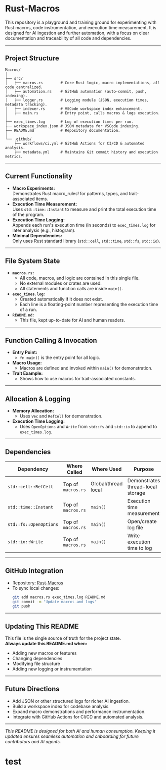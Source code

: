 # Rust-Macros

This repository is a playground and training ground for experimenting with Rust macros, code instrumentation, and execution time measurement. It is designed for AI ingestion and further automation, with a focus on clear documentation and traceability of all code and dependencies.

---

## Project Structure

```
Macros/
│
├── src/                
│   ├── macros.rs        # Core Rust logic, macro implementations, all code centralized.
│   ├── automation.rs    # GitHub automation (auto-commit, push, indexing).
│   ├── logger.rs        # Logging module (JSON, execution times, metadata tracking).
│   ├── indexer.rs       # VSCode workspace index enhancement.
│   ├── main.rs          # Entry point, calls macros & logs execution.
│
├── exec_times.log       # Log of execution times per run.
├── workspace_index.json # JSON metadata for VSCode indexing.
├── README.md            # Repository documentation.
│
└── .github/             
    ├── workflows/ci.yml # GitHub Actions for CI/CD & automated analysis.
    ├── metadata.yml     # Maintains Git commit history and execution metrics.
```

---

## Current Functionality

- **Macro Experiments:**  
  Demonstrates Rust macro_rules! for patterns, types, and trait-associated items.
- **Execution Time Measurement:**  
  Uses `std::time::Instant` to measure and print the total execution time of the program.
- **Execution Time Logging:**  
  Appends each run's execution time (in seconds) to `exec_times.log` for later analysis (e.g., histogram).
- **Minimal Dependencies:**  
  Only uses Rust standard library (`std::cell`, `std::time`, `std::fs`, `std::io`).

---

## File System State

- **`macros.rs`:**  
  - All code, macros, and logic are contained in this single file.
  - No external modules or crates are used.
  - All statements and function calls are inside `main()`.
- **`exec_times.log`:**  
  - Created automatically if it does not exist.
  - Each line is a floating-point number representing the execution time of a run.
- **`README.md`:**  
  - This file, kept up-to-date for AI and human readers.

---

## Function Calling & Invocation

- **Entry Point:**  
  - `fn main()` is the entry point for all logic.
- **Macro Usage:**  
  - Macros are defined and invoked within `main()` for demonstration.
- **Trait Example:**  
  - Shows how to use macros for trait-associated constants.

---

## Allocation & Logging

- **Memory Allocation:**  
  - Uses `Vec` and `RefCell` for demonstration.
- **Execution Time Logging:**  
  - Uses `OpenOptions` and `Write` from `std::fs` and `std::io` to append to `exec_times.log`.

---

## Dependencies

| Dependency         | Where Called         | Where Used         | Purpose                               |
|--------------------|---------------------|--------------------|---------------------------------------|
| `std::cell::RefCell` | Top of `macros.rs` | Global/thread local| Demonstrates thread-local storage     |
| `std::time::Instant` | Top of `macros.rs` | `main()`           | Execution time measurement            |
| `std::fs::OpenOptions` | Top of `macros.rs` | `main()`           | Open/create log file                  |
| `std::io::Write`      | Top of `macros.rs` | `main()`           | Write execution time to log           |

---

## GitHub Integration

- Repository: [Rust-Macros](https://github.com/Tecnocrat/Rust-Macros)
- To sync local changes:
  ```sh
  git add macros.rs exec_times.log README.md
  git commit -m "Update macros and logs"
  git push
  ```

---

## Updating This README

This file is the single source of truth for the project state.  
**Always update this README.md when:**
- Adding new macros or features
- Changing dependencies
- Modifying file structure
- Adding new logging or instrumentation

---

## Future Directions

- Add JSON or other structured logs for richer AI ingestion.
- Build a workspace index for codebase analysis.
- Expand macro demonstrations and performance instrumentation.
- Integrate with GitHub Actions for CI/CD and automated analysis.

---

*This README is designed for both AI and human consumption. Keeping it updated ensures seamless automation and onboarding for future contributors and AI agents.*
# test
